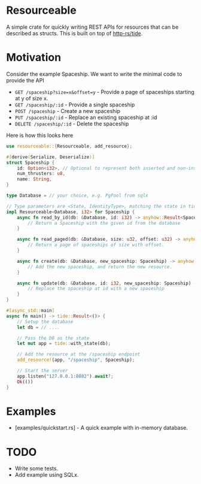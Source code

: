 # Resourceable

A simple crate for quickly writing REST APIs for resources that can be described as structs. This is built on top of [http-rs/tide](https://github.com/http-rs/tide).

# Motivation

Consider the example Spaceship. We want to write the minimal code to provide the API

- `GET /spaceship?size=x&offset=y` - Provide a page of spaceships starting at y of size x.
- `GET /spaceship/:id` - Provide a single spaceship
- `POST /spaceship` - Create a new spaceship
- `PUT /spaceship/:id` - Replace an existing spaceship at :id
- `DELETE /spaceship/:id` - Delete the spaceship

Here is how this looks here

```rust
use resourceable::{Resourceable, add_resource};

#[derive(Serialize, Deserialize)]
struct Spaceship {
    id: Option<i32>, // Optional to represent both inserted and non-inserted records
    num_thrusters: u8,
    name: String,
}

type Database = // your choice, e.g. PgPool from sqlx

// Type parameters are <State, IdentityType>, matching the state in tide
impl Resourceable<Database, i32> for Spaceship {
    async fn read_by_id(db: &Database, id: i32) -> anyhow::Result<Spaceship> {
        // Return a Spaceship with the given id from the database
    }

    async fn read_paged(db: &Database, size: u32, offset: u32) -> anyhow::Result<Spaceship> {
        // Return a page of spaceships of size with offset.
    }

    async fn create(db: &Database, new_spaceship: Spaceship) -> anyhow::Result<Spaceship> {
        // Add the new spaceship, and return the new resource.
    }

    async fn update(db: &Database, id: i32, new_spaceship: Spaceship) -> anyhow::Result<Spaceship> {
        // Replace the spaceship at id with a new spaceship
    }
}

#[async_std::main]
async fn main() -> tide::Result<()> {
    // Setup the database
    let db = // ....

    // Pass the DB as the state
    let mut app = tide::with_state(db);

    // Add the resource at the /spaceship endpoint
    add_resource!(app, "/spaceship", Spaceship);

    // Start the server
    app.listen("127.0.0.1:8082").await?;
    Ok(())
}
```

# Examples

- [examples/quickstart.rs] - A quick example with in-memory database.

# TODO

- Write some tests.
- Add example using SQLx.
